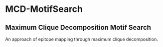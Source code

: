 # MCD-MotifSearch

## Maximum Clique Decomposition Motif Search
An approach of epitope mapping through maximum clique decomposition. 

